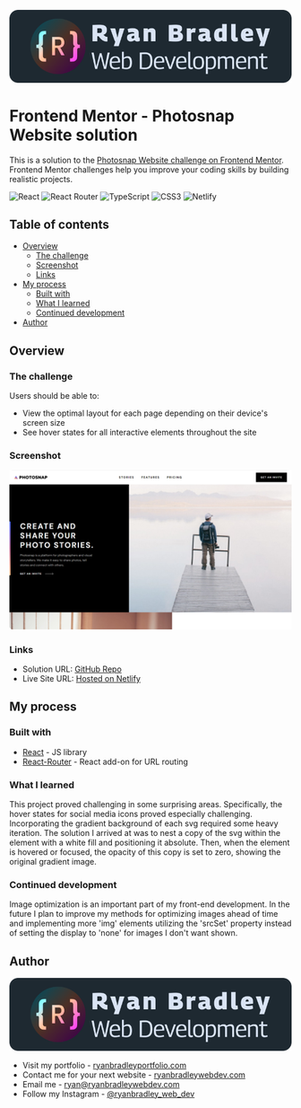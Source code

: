 ![Ryan Bradley Web Development](./documentation/web-dev-logo.svg)

# Frontend Mentor - Photosnap Website solution

This is a solution to the [Photosnap Website challenge on Frontend Mentor](https://www.frontendmentor.io/challenges/photosnap-multipage-website-nMDSrNmNW). Frontend Mentor challenges help you improve your coding skills by building realistic projects.

![React](https://img.shields.io/badge/react-%2320232a.svg?style=for-the-badge&logo=react&logoColor=%2361DAFB)
![React Router](https://img.shields.io/badge/React_Router-CA4245?style=for-the-badge&logo=react-router&logoColor=white)
![TypeScript](https://img.shields.io/badge/typescript-%23007ACC.svg?style=for-the-badge&logo=typescript&logoColor=white)
![CSS3](https://img.shields.io/badge/css3-%231572B6.svg?style=for-the-badge&logo=css3&logoColor=white)
![Netlify](https://img.shields.io/badge/netlify-%23000000.svg?style=for-the-badge&logo=netlify&logoColor=#00C7B7)

## Table of contents

- [Overview](#overview)
  - [The challenge](#the-challenge)
  - [Screenshot](#screenshot)
  - [Links](#links)
- [My process](#my-process)
  - [Built with](#built-with)
  - [What I learned](#what-i-learned)
  - [Continued development](#continued-development)
- [Author](#author)

## Overview

### The challenge

Users should be able to:

- View the optimal layout for each page depending on their device's screen size
- See hover states for all interactive elements throughout the site

### Screenshot

![Screenshot](./documentation/screenshot-home-desktop.png)

### Links

- Solution URL: [GitHub Repo](https://github.com/ryanbradley-webdev/photosnap)
- Live Site URL: [Hosted on Netlify](https://photosnap-rbwd.netlify.app/)

## My process

### Built with

- [React](https://reactjs.org/) - JS library
- [React-Router](https://reactjs.org/) - React add-on for URL routing

### What I learned

This project proved challenging in some surprising areas. Specifically, the hover states for social media icons proved especially challenging. Incorporating the gradient background of each svg required some heavy iteration. The solution I arrived at was to nest a copy of the svg within the element with a white fill and positioning it absolute. Then, when the element is hovered or focused, the opacity of this copy is set to zero, showing the original gradient image.

### Continued development

Image optimization is an important part of my front-end development. In the future I plan to improve my methods for optimizing images ahead of time and implementing more 'img' elements utilizing the 'srcSet' property instead of setting the display to 'none' for images I don't want shown.

## Author

![Ryan Bradley Web Development](./documentation//web-dev-logo.svg)

- Visit my portfolio - [ryanbradleyportfolio.com](https://ryanbradleyportfolio.com)
- Contact me for your next website - [ryanbradleywebdev.com](https://ryanbradleywebdev.com)
- Email me - [ryan@ryanbradleywebdev.com](ryan@ryanbradleywebdev.com)
- Follow my Instagram - [@ryanbradley_web_dev](https://www.instagram.com/ryanbradley_web_dev/)